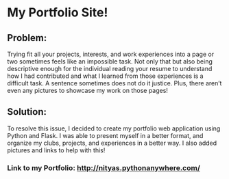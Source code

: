 # My Portfolio Site!

## Problem:

Trying fit all your projects, interests, and work experiences into a page or two sometimes feels like an impossible task. Not only that but also being descriptive 
enough for the individual reading your resume to understand how I had contributed and what I learned from those experiences is a difficult task. A sentence 
sometimes does not do it justice. Plus, there aren’t even any pictures to showcase my work on those pages!

## Solution: 

To resolve this issue, I decided to create my portfolio web application using Python and Flask. I was able to present myself in a better format, and organize 
my clubs, projects, and experiences in a better way. I also added pictures and links to help with this! 

### Link to my Portfolio: http://nityas.pythonanywhere.com/ 
